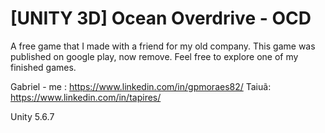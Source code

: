 
# [UNITY 3D] Ocean Overdrive - OCD
A free game that I made with a friend for my old company.
This game was published on google play, now remove.
Feel free to explore one of my finished games.

Gabriel - me : https://www.linkedin.com/in/gpmoraes82/
Taiuã: https://www.linkedin.com/in/tapires/ 

Unity 5.6.7
